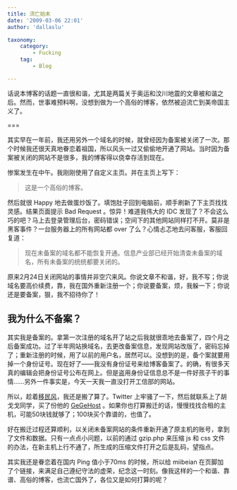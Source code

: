 ```yaml
---
title: 流亡始末
date: '2009-03-06 22:01'
author: 'dallaslu'

taxonomy:
    category:
        - Fucking
    tag:
        - Blog

---
```

话说本博客的话题一直很和谐，尤其是两篇关于奥运和汶川地震的文章被和谐之后。然而，世事难预料啊，没想到做为一个高俗的博客，依然被迫流亡到美帝国主义了。

===

其实早在一年前，我还用另外一个域名的时候，就曾经因为备案被关闭了一次。那个时候我还很天真地眷恋着祖国，所以风头一过又偷偷地开通了网站。当时因为备案被关闭的网站不是很多，我的博客得以侥幸存活到现在。

惨案发生在中午。我刚刚使用了自定义主页。并在主页上写下：

>  这是一个高俗的博客。

然后就很 Happy 地去做蛋炒饭了。填饱肚子回到电脑前，顺手刷新了下主页找找灵感。结果页面提示 Bad Request 。惊异！难道我伟大的 IDC 发现了？不会这么巧的吧？马上去登录管理后台，密码错误；空间下的其他网站同样打不开。莫非是黑客事件？一台服务器上的所有网站都 over 了么？心情忐忑地去问客服，客服回复道：

>  现在未备案的域名都不能恢复开通。信息产业部已经开始清查未备案的域名，所有未备案的统统都要关闭的。

原来2月24日关闭网站的事情并非空穴来风。你说文章不和谐，好，我不写；你说域名要高价续费，靠，我在国外重新注册一个；你说要备案，烦，我躲一下；你说还是要备案，狠，我不招待你了！

## 我为什么不备案？

其实我是备案的。拿第一次注册的域名开了站之后我就很乖地去备案了，四个月之后备案成功。过了半年网站换域名，去更改备案信息，发现网站改版了，密码忘掉了；重新注册的时候，用了以前的用户名，居然可以。没想到的是，备个案就要用掉一个身份证号。现在好了——我没有身份证号来给博客备案了。的确，有很多天真的编辑会把身份证号公布在网上。但是盗用身份证信息总不是一件好孩子干的事情……另外一件事实是，今天一天我一直没打开工信部的网站。

所以，趁着<a href="http://dupola.com/post/286" target="_blank">移民风</a>，我还是搬了算了。Twitter 上牢骚了一下，然后就联系上了胡戈戈同学，买了份他的 <a href="http://hugege.com/2009/02/22/wordpress-host/" target="_blank">GeGeHost</a> 。如果你也打算搬迁的话，慢慢找找合租的主机，可能50块钱就够了；100块买个靠谱的，也值了。

好在搬迁过程还算顺利，以关闭未备案网站的条件重新开通了原主机的账号，拿到了文件和数据。只有一点点小问题，以前的通过 gzip.php 来压缩 js 和 css 文件的办法，在新主机上行不通了，所生成的压缩文件打开之后是乱码，望指点。

其实我还是眷恋着在国内 Ping 值小于70ms 的时候，所以给 miibeian 在页脚加了个链接，来满足自己遵纪守法的虚荣，纪念这一时刻。像我这样的一个和谐、靠谱、高俗的博客，也流亡国外了，各位又是如何打算的呢？
